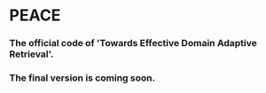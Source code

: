 # PEACE

### The official code of 'Towards Effective Domain Adaptive Retrieval'.

### The final version is coming soon.
